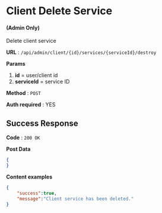 # Client Delete Service

#### (**Admin Only**)

Delete client service

**URL** : `/api/admin/client/{id}/services/{serviceId}/destroy`

**Params**
1. **id** = user/client id
1. **serviceId** = service ID

**Method** : `POST`

**Auth required** : YES

## Success Response

**Code** : `200 OK`

**Post Data**

```json
{
}
```

**Content examples**

```json
{
    "success":true,
    "message":"Client service has been deleted."
}
```
